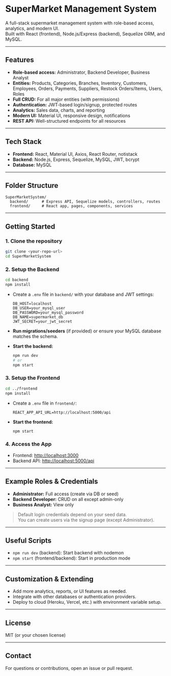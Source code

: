 # SuperMarket Management System

A full-stack supermarket management system with role-based access, analytics, and modern UI.  
Built with React (frontend), Node.js/Express (backend), Sequelize ORM, and MySQL.

---

## Features

- **Role-based access:** Administrator, Backend Developer, Business Analyst
- **Entities:** Products, Categories, Branches, Inventory, Customers, Employees, Orders, Payments, Suppliers, Restock Orders/Items, Users, Roles
- **Full CRUD:** For all major entities (with permissions)
- **Authentication:** JWT-based login/signup, protected routes
- **Analytics:** Sales data, charts, and reporting
- **Modern UI:** Material UI, responsive design, notifications
- **REST API:** Well-structured endpoints for all resources

---

## Tech Stack

- **Frontend:** React, Material UI, Axios, React Router, notistack
- **Backend:** Node.js, Express, Sequelize, MySQL, JWT, bcrypt
- **Database:** MySQL

---

## Folder Structure

```
SuperMarketSystem/
  backend/      # Express API, Sequelize models, controllers, routes
  frontend/     # React app, pages, components, services
```

---

## Getting Started

### 1. Clone the repository

```bash
git clone <your-repo-url>
cd SuperMarketSystem
```

### 2. Setup the Backend

```bash
cd backend
npm install
```

- Create a `.env` file in `backend/` with your database and JWT settings:
  ```
  DB_HOST=localhost
  DB_USER=your_mysql_user
  DB_PASSWORD=your_mysql_password
  DB_NAME=supermarket_db
  JWT_SECRET=your_jwt_secret
  ```

- **Run migrations/seeders** (if provided) or ensure your MySQL database matches the schema.

- **Start the backend:**
  ```bash
  npm run dev
  # or
  npm start
  ```

### 3. Setup the Frontend

```bash
cd ../frontend
npm install
```

- Create a `.env` file in `frontend/`:
  ```
  REACT_APP_API_URL=http://localhost:5000/api
  ```

- **Start the frontend:**
  ```bash
  npm start
  ```

### 4. Access the App

- Frontend: [http://localhost:3000](http://localhost:3000)
- Backend API: [http://localhost:5000/api](http://localhost:5000/api)

---

## Example Roles & Credentials

- **Administrator:** Full access (create via DB or seed)
- **Backend Developer:** CRUD on all except admin-only
- **Business Analyst:** View only

> Default login credentials depend on your seed data.  
> You can create users via the signup page (except Administrator).

---

## Useful Scripts

- `npm run dev` (backend): Start backend with nodemon
- `npm start` (frontend/backend): Start in production mode

---

## Customization & Extending

- Add more analytics, reports, or UI features as needed.
- Integrate with other databases or authentication providers.
- Deploy to cloud (Heroku, Vercel, etc.) with environment variable setup.

---

## License

MIT (or your chosen license)

---

## Contact

For questions or contributions, open an issue or pull request. 